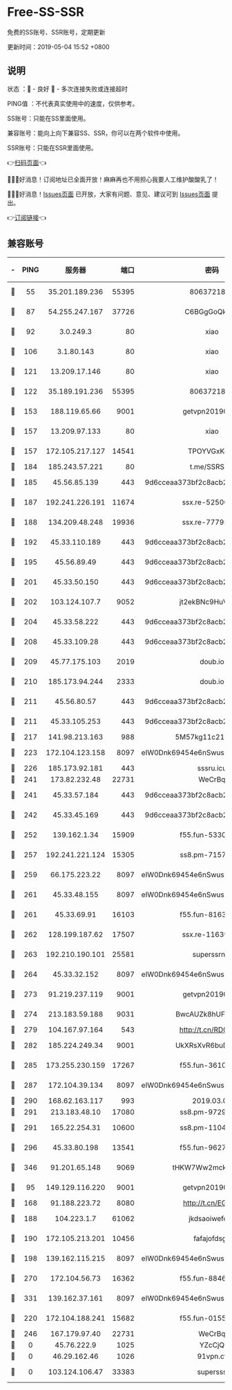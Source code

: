 # Free-SS-SSR

免费的SS账号、SSR账号，定期更新

更新时间：2019-05-04 15:52 +0800

## 说明

状态     ：🙂 - 良好 🙁 - 多次连接失败或连接超时

PING值   ：不代表真实使用中的速度，仅供参考。


SS账号：只能在SS里面使用。

兼容账号：能向上向下兼容SS、SSR，你可以在两个软件中使用。

SSR账号：只能在SSR里面使用。


👉[扫码页面](https://liesauer.github.io/Free-SS-SSR/)👈

🎉🎉🎉好消息！订阅地址已全面开放！麻麻再也不用担心我要人工维护酸酸乳了！

🎉🎉🎉好消息！[Issues页面](https://github.com/liesauer/Free-SS-SSR/issues) 已开放，大家有问题、意见、建议可到 [Issues页面](https://github.com/liesauer/Free-SS-SSR/issues) 提出。

👉[订阅链接](https://www.liesauer.net/yogurt/subscribe?ACCESS_TOKEN=DAYxR3mMaZAsaqUb)👈

## 兼容账号

|-|PING|服务器|端口|密码|加密方式|区域|
|:----:|:----:|:-----:|-----:|:----:|:----:|:----:|
|🙂|55|35.201.189.236|55395|8063721873|chacha20-ietf|US|
|🙂|87|54.255.247.167|37726|C6BGgGoQknpR|aes-256-cfb|SG|
|🙂|92|3.0.249.3|80|xiao|aes-128-ctr|SG|
|🙂|106|3.1.80.143|80|xiao|aes-128-ctr|SG|
|🙂|121|13.209.17.146|80|xiao|aes-128-ctr|KR|
|🙂|122|35.189.191.236|55395|8063721873|chacha20-ietf|US|
|🙂|153|188.119.65.66|9001|getvpn20190501|aes-256-cfb|RU|
|🙂|157|13.209.97.133|80|xiao|aes-128-ctr|KR|
|🙂|157|172.105.217.127|14541|TPOYVGxKglpi|aes-256-cfb|JP|
|🙂|184|185.243.57.221|80|t.me/SSRSUB|rc4-md5|US|
|🙂|185|45.56.85.139|443|9d6cceaa373bf2c8acb22e60b6a58be6|aes-256-cfb|US|
|🙂|187|192.241.226.191|11674|ssx.re-52500581|aes-256-cfb|US|
|🙂|188|134.209.48.248|19936|ssx.re-77795476|aes-256-cfb|US|
|🙂|192|45.33.110.189|443|9d6cceaa373bf2c8acb22e60b6a58be6|aes-256-cfb|US|
|🙂|195|45.56.89.49|443|9d6cceaa373bf2c8acb22e60b6a58be6|aes-256-cfb|US|
|🙂|201|45.33.50.150|443|9d6cceaa373bf2c8acb22e60b6a58be6|aes-256-cfb|US|
|🙂|202|103.124.107.7|9052|jt2ekBNc9HuVtm2a|aes-256-cfb|US|
|🙂|204|45.33.58.222|443|9d6cceaa373bf2c8acb22e60b6a58be6|aes-256-cfb|US|
|🙂|208|45.33.109.28|443|9d6cceaa373bf2c8acb22e60b6a58be6|aes-256-cfb|US|
|🙂|209|45.77.175.103|2019|doub.io|aes-128-ctr|SG|
|🙂|210|185.173.94.244|2333|doub.io|aes-128-ctr|RU|
|🙂|211|45.56.80.57|443|9d6cceaa373bf2c8acb22e60b6a58be6|aes-256-cfb|US|
|🙂|211|45.33.105.253|443|9d6cceaa373bf2c8acb22e60b6a58be6|aes-256-cfb|US|
|🙂|217|141.98.213.163|988|5M57kg11c214qDmK|chacha20|KR|
|🙂|223|172.104.123.158|8097|eIW0Dnk69454e6nSwuspv9DmS201tQ0D|aes-256-cfb|JP|
|🙂|226|185.173.92.181|443|sssru.icu|rc4-md5|RU|
|🙂|241|173.82.232.48|22731|WeCrBq|rc4-md5|US|
|🙂|241|45.33.57.184|443|9d6cceaa373bf2c8acb22e60b6a58be6|aes-256-cfb|US|
|🙂|242|45.33.45.169|443|9d6cceaa373bf2c8acb22e60b6a58be6|aes-256-cfb|US|
|🙂|252|139.162.1.34|15909|f55.fun-53305978|aes-256-cfb|SG|
|🙂|257|192.241.221.124|15305|ss8.pm-71574551|aes-256-cfb|US|
|🙂|259|66.175.223.22|8097|eIW0Dnk69454e6nSwuspv9DmS201tQ0D|aes-256-cfb|US|
|🙂|261|45.33.48.155|8097|eIW0Dnk69454e6nSwuspv9DmS201tQ0D|aes-256-cfb|US|
|🙂|261|45.33.69.91|16103|f55.fun-81635133|aes-256-cfb|US|
|🙂|262|128.199.187.62|17507|ssx.re-11639338|aes-256-cfb|SG|
|🙂|263|192.210.190.101|25581|superssrnet|aes-256-cfb|US|
|🙂|264|45.33.32.152|8097|eIW0Dnk69454e6nSwuspv9DmS201tQ0D|aes-256-cfb|US|
|🙂|273|91.219.237.119|9001|getvpn20190501|aes-256-cfb|HU|
|🙂|274|213.183.59.188|9031|BwcAUZk8hUFAkDGN|aes-256-cfb|NL|
|🙂|279|104.167.97.164|543|http://t.cn/RD0D7sx|rc4-md5|CA|
|🙂|282|185.224.249.34|9001|UkXRsXvR6buDMG2Y|aes-256-cfb|RU|
|🙂|285|173.255.230.159|17267|f55.fun-36102332|aes-256-cfb|US|
|🙂|287|172.104.39.134|8097|eIW0Dnk69454e6nSwuspv9DmS201tQ0D|aes-256-cfb|SG|
|🙂|290|168.62.163.117|993|2019.03.07|rc4-md5|US|
|🙂|291|213.183.48.10|17080|ss8.pm-97297310|rc4-md5|RU|
|🙂|291|165.22.254.31|10600|ss8.pm-11042434|aes-256-cfb|SG|
|🙂|296|45.33.80.198|13541|f55.fun-96273695|aes-256-cfb|US|
|🙂|346|91.201.65.148|9069|tHKW7Ww2mck9CHQG|aes-256-cfb|IT|
|🙂|95|149.129.116.220|9001|getvpn20190501|aes-256-cfb|CN|
|🙂|168|91.188.223.72|8080|http://t.cn/EGJIyrl|rc4-md5|RU|
|🙂|188|104.223.1.7|61062|jkdsaoiwefdsa|aes-256-cfb|US|
|🙂|190|172.105.213.201|10456|fafajofdsgc|aes-256-cfb|JP|
|🙂|198|139.162.115.215|8097|eIW0Dnk69454e6nSwuspv9DmS201tQ0D|aes-256-cfb|JP|
|🙂|270|172.104.56.73|16362|f55.fun-88467235|aes-256-cfb|SG|
|🙂|331|139.162.37.161|8097|eIW0Dnk69454e6nSwuspv9DmS201tQ0D|aes-256-cfb|SG|
|🙁|220|172.104.188.241|15682|f55.fun-01556372|aes-256-cfb|SG|
|🙁|246|167.179.97.40|22731|WeCrBq|rc4-md5|JP|
|🙁|0|45.76.222.9|1025|YZcCjQ|rc4-md5|JP|
|🙁|0|46.29.162.46|1026|91vpn.cf|rc4-md5|RU|
|🙁|0|103.124.106.47|33383|supersss|aes-256-cfb|US|
